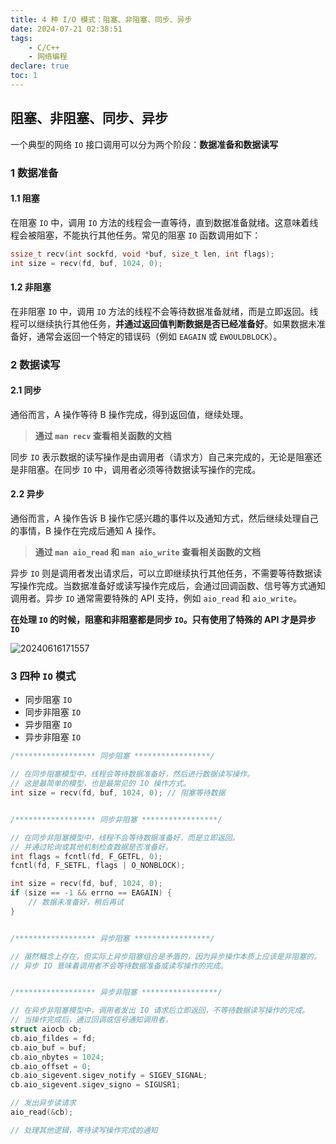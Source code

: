 ```yaml
---
title: 4 种 I/O 模式：阻塞、非阻塞、同步、异步
date: 2024-07-21 02:38:51
tags:
    - C/C++
    - 网络编程
declare: true
toc: 1
---
```


## 阻塞、非阻塞、同步、异步

一个典型的网络 `IO` 接口调用可以分为两个阶段：**数据准备和数据读写**<!--more-->

### 1 数据准备

#### 1.1 阻塞

在阻塞 `IO` 中，调用 `IO` 方法的线程会一直等待，直到数据准备就绪。这意味着线程会被阻塞，不能执行其他任务。常见的阻塞 `IO` 函数调用如下：

```cpp
ssize_t recv(int sockfd, void *buf, size_t len, int flags);
int size = recv(fd, buf, 1024, 0);
```

#### 1.2 非阻塞

在非阻塞 `IO` 中，调用 `IO` 方法的线程不会等待数据准备就绪，而是立即返回。线程可以继续执行其他任务，**并通过返回值判断数据是否已经准备好**。如果数据未准备好，通常会返回一个特定的错误码（例如 `EAGAIN` 或 `EWOULDBLOCK`）。

### 2 数据读写

#### 2.1 同步

通俗而言，A 操作等待 B 操作完成，得到返回值，继续处理。

> **通过 `man recv` 查看相关函数的文档**

同步 `IO` 表示数据的读写操作是由调用者（请求方）自己来完成的，无论是阻塞还是非阻塞。在同步 `IO` 中，调用者必须等待数据读写操作的完成。

#### 2.2 异步

通俗而言，A 操作告诉 B 操作它感兴趣的事件以及通知方式，然后继续处理自己的事情，B 操作在完成后通知 A 操作。

> **通过 `man aio_read` 和 `man aio_write` 查看相关函数的文档**

异步 `IO` 则是调用者发出请求后，可以立即继续执行其他任务，不需要等待数据读写操作完成。当数据准备好或读写操作完成后，会通过回调函数、信号等方式通知调用者。异步 `IO` 通常需要特殊的 API 支持，例如 `aio_read` 和 `aio_write`。

**在处理 `IO` 的时候，阻塞和非阻塞都是同步 `IO`。只有使用了特殊的 API 才是异步 `IO`**

![20240616171557](https://cdn.jsdelivr.net/gh/Corner430/Picture/images/20240616171557.png)

### 3 四种 `IO` 模式

- 同步阻塞 `IO`
- 同步非阻塞 `IO`
- 异步阻塞 `IO`
- 异步非阻塞 `IO`

```cpp
/****************** 同步阻塞 *****************/

// 在同步阻塞模型中，线程会等待数据准备好，然后进行数据读写操作。
// 这是最简单的模型，也是最常见的 IO 操作方式。
int size = recv(fd, buf, 1024, 0); // 阻塞等待数据


/****************** 同步非阻塞 *****************/

// 在同步非阻塞模型中，线程不会等待数据准备好，而是立即返回。
// 并通过轮询或其他机制检查数据是否准备好。
int flags = fcntl(fd, F_GETFL, 0);
fcntl(fd, F_SETFL, flags | O_NONBLOCK);

int size = recv(fd, buf, 1024, 0);
if (size == -1 && errno == EAGAIN) {
    // 数据未准备好，稍后再试
}


/****************** 异步阻塞 *****************/

// 虽然概念上存在，但实际上异步阻塞组合是矛盾的，因为异步操作本质上应该是非阻塞的。
// 异步 IO 意味着调用者不会等待数据准备或读写操作的完成。


/****************** 异步非阻塞 *****************/

// 在异步非阻塞模型中，调用者发出 IO 请求后立即返回，不等待数据读写操作的完成。
// 当操作完成后，通过回调或信号通知调用者。
struct aiocb cb;
cb.aio_fildes = fd;
cb.aio_buf = buf;
cb.aio_nbytes = 1024;
cb.aio_offset = 0;
cb.aio_sigevent.sigev_notify = SIGEV_SIGNAL;
cb.aio_sigevent.sigev_signo = SIGUSR1;

// 发出异步读请求
aio_read(&cb);

// 处理其他逻辑，等待读写操作完成的通知
```
